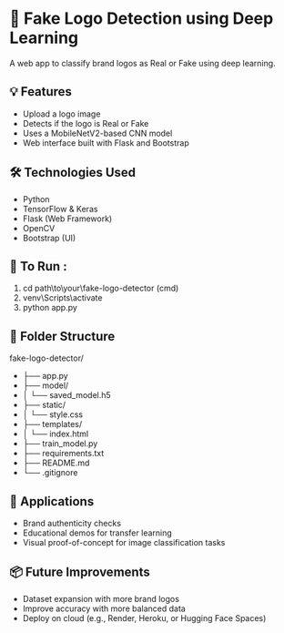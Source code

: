 # 🧠 Fake Logo Detection using Deep Learning

A web app to classify brand logos as Real or Fake using deep learning.

## 💡 Features
- Upload a logo image
- Detects if the logo is Real or Fake
- Uses a MobileNetV2-based CNN model
- Web interface built with Flask and Bootstrap

## 🛠 Technologies Used
- Python
- TensorFlow & Keras
- Flask (Web Framework)
- OpenCV
- Bootstrap (UI)

## 🚀 To Run :
1) cd path\to\your\fake-logo-detector (cmd)
2) venv\Scripts\activate
3) python app.py


## 📁 Folder Structure
fake-logo-detector/
- ├── app.py
- ├── model/
- │ └── saved_model.h5
- ├── static/
- │ └── style.css
- ├── templates/
- │ └── index.html
- ├── train_model.py
- ├── requirements.txt
- ├── README.md
-    └── .gitignore

## 🎯 Applications
- Brand authenticity checks
- Educational demos for transfer learning
- Visual proof-of-concept for image classification tasks

## 📦 Future Improvements
- Dataset expansion with more brand logos
- Improve accuracy with more balanced data
- Deploy on cloud (e.g., Render, Heroku, or Hugging Face Spaces)
